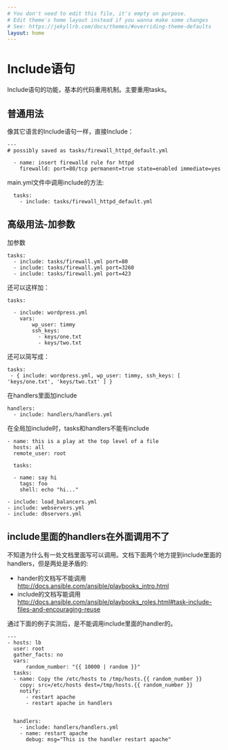 ```yaml
---
# You don't need to edit this file, it's empty on purpose.
# Edit theme's home layout instead if you wanna make some changes
# See: https://jekyllrb.com/docs/themes/#overriding-theme-defaults
layout: home
---
```

# Include语句

Include语句的功能，基本的代码重用机制。主要重用tasks。

## 普通用法


像其它语言的Include语句一样，直接Include：

```
---
# possibly saved as tasks/firewall_httpd_default.yml

  - name: insert firewalld rule for httpd
    firewalld: port=80/tcp permanent=true state=enabled immediate=yes
```

main.yml文件中调用include的方法:

```
  tasks:
    - include: tasks/firewall_httpd_default.yml
```


## 高级用法-加参数


加参数

```
tasks:
  - include: tasks/firewall.yml port=80
  - include: tasks/firewall.yml port=3260
  - include: tasks/firewall.yml port=423
```



还可以这样加：

```
tasks:

  - include: wordpress.yml
    vars:
        wp_user: timmy
        ssh_keys:
          - keys/one.txt
          - keys/two.txt
```

还可以简写成：

```
tasks:
 - { include: wordpress.yml, wp_user: timmy, ssh_keys: [ 'keys/one.txt', 'keys/two.txt' ] }
```

在handlers里面加include

```
handlers:
  - include: handlers/handlers.yml
```

在全局加include时，tasks和handlers不能有include

```
- name: this is a play at the top level of a file
  hosts: all
  remote_user: root

  tasks:

  - name: say hi
    tags: foo
    shell: echo "hi..."

- include: load_balancers.yml
- include: webservers.yml
- include: dbservers.yml
```

## include里面的handlers在外面调用不了
不知道为什么有一处文档里面写可以调用。文档下面两个地方提到include里面的handlers，但是两处是矛盾的:

* hander的文档写不能调用
http://docs.ansible.com/ansible/playbooks_intro.html
* include的文档写能调用
http://docs.ansible.com/ansible/playbooks_roles.html#task-include-files-and-encouraging-reuse

通过下面的例子实测后，是不能调用include里面的handler的。

```
---
- hosts: lb
  user: root
  gather_facts: no
  vars:
      random_number: "{{ 10000 | random }}"
  tasks:
  - name: Copy the /etc/hosts to /tmp/hosts.{{ random_number }}
    copy: src=/etc/hosts dest=/tmp/hosts.{{ random_number }}
    notify:
      - restart apache
      - restart apache in handlers


  handlers:
    - include: handlers/handlers.yml
    - name: restart apache
      debug: msg="This is the handler restart apache"

```